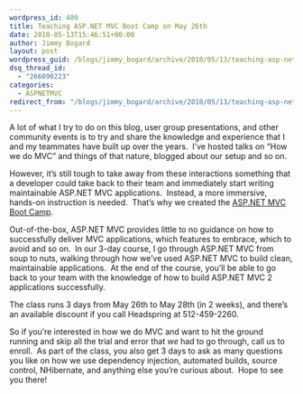 ```yaml
---
wordpress_id: 409
title: Teaching ASP.NET MVC Boot Camp on May 26th
date: 2010-05-13T15:46:51+00:00
author: Jimmy Bogard
layout: post
wordpress_guid: /blogs/jimmy_bogard/archive/2010/05/13/teaching-asp-net-mvc-boot-camp-on-may-26th.aspx
dsq_thread_id:
  - "266090223"
categories:
  - ASPNETMVC
redirect_from: "/blogs/jimmy_bogard/archive/2010/05/13/teaching-asp-net-mvc-boot-camp-on-may-26th.aspx/"
---
```

A lot of what I try to do on this blog, user group presentations, and other community events is to try and share the knowledge and experience that I and my teammates have built up over the years.&#160; I’ve hosted talks on “How we do MVC” and things of that nature, blogged about our setup and so on.

However, it’s still tough to take away from these interactions something that a developer could take back to their team and immediately start writing maintainable ASP.NET MVC applications.&#160; Instead, a more immersive, hands-on instruction is needed.&#160; That’s why we created the [ASP.NET MVC Boot Camp](http://www.headspringsystems.com/services/agile-training/mvc-training/).

Out-of-the-box, ASP.NET MVC provides little to no guidance on how to successfully deliver MVC applications, which features to embrace, which to avoid and so on.&#160; In our 3-day course, I go through ASP.NET MVC from soup to nuts, walking through how we’ve used ASP.NET MVC to build clean, maintainable applications.&#160; At the end of the course, you’ll be able to go back to your team with the knowledge of how to build ASP.NET MVC 2 applications successfully.

The class runs 3 days from May 26th to May 28th (in 2 weeks), and there’s an available discount if you call Headspring at 512-459-2260.

So if you’re interested in how we do MVC and want to hit the ground running and skip all the trial and error that _we_ had to go through, call us to enroll.&#160; As part of the class, you also get 3 days to ask as many questions you like on how we use dependency injection, automated builds, source control, NHibernate, and anything else you’re curious about.&#160; Hope to see you there!
